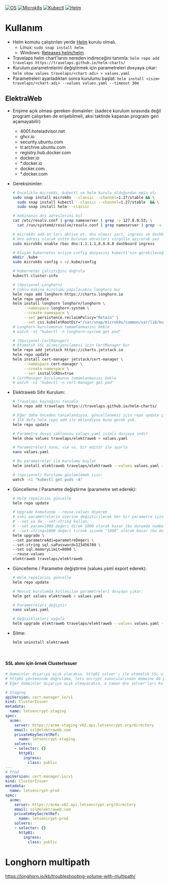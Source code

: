 
[![OS](https://img.shields.io/badge/ubuntu-22.04.4-red?style=flat-square&logo=ubuntu)](https://releases.ubuntu.com/jammy/)
[![Microk8s](https://img.shields.io/badge/microk8s-1.27-red?style=flat-square&logo=canonical)](https://microk8s.io/resources)
[![Kubectl](https://img.shields.io/badge/kubectl-1.27-blue?style=flat-square&logo=kubernetes)](https://kubernetes.io/docs/tasks/tools/)
[![Helm](https://img.shields.io/badge/Helm-blue?style=flat-square&logo=helm)](https://helm.sh/)
# Kullanım

- Helm komutu çalıştırılan yerde [Helm](https://helm.sh) kurulu olmalı.
  - Linux: `sudo snap install helm`
  - Windows: [Releases helm/helm](https://github.com/helm/helm/releases/latest)
- Travelaps helm chart'larını nereden indireceğini tanımla:
  `helm repo add travelaps https://travelaps.github.io/helm-charts/`
- Kurulum parametrelerini değiştirmek için parametreleri dosyaya çıkar:
  `helm show values travelaps/<chart-adı> > values.yaml`
- Parametreleri ayarladıktan sonra kurulumu başlat:
  `helm install <isim> travelaps/<chart-adı> --values values.yaml --timeout 30m`
  
## ElektraWeb

- Erişime açık olması gereken domainler: (sadece kurulum sırasında değil program çalışırken de erişebilmeli, aksi taktirde kapanan programı geri açamayabilir)
  - 4001.hoteladvisor.net
  - ghcr.io
  - security.ubuntu.com
  - tr.archive.ubuntu.com
  - registry.hub.docker.com
  - docker.io
  - *.docker.io
  - docker.com
  - *.docker.com

- Gereksinimler:
    ```bash
    # Öncelikle microk8s, kubectl ve helm kurulu olduğundan emin ol:
    sudo snap install microk8s --classic --channel=1.27/stable && \
      sudo snap install kubectl --classic --channel=1.27/stable  && \
      sudo snap install helm --classic
    ```
    ```bash
    # makinanın dns adreslerini bul
    cat /etc/resolv.conf | grep nameserver | grep -v 127.0.0.53; \
      cat /run/systemd/resolve/resolv.conf | grep nameserver | grep -v 127.0.0.53
    ```
    ```bash 
    # microk8s add-on'ları aktive et. dns olması şart, ingress ve dashboard opsiyonel
    # dns adresi olarak üstte bulunan adresleri virgülle ayırarak yaz
    sudo microk8s enable rbac dns:1.1.1.1,8.8.8.8 dashboard ingress
    
    # Oluşan kubernetes erişim config dosyasını kubectl'nin görebileceği yere dump et
    mkdir .kube
    sudo microk8s config > ~/.kube/config
    
    # Kubernetes çalıştığını doğrula
    kubectl cluster-info
  
    # (Opsiyonel:Longhorn)
    # Çoklu makina kurulumu yapılacaksa longhorn kur
    helm repo add longhorn https://charts.longhorn.io
    helm repo update
    helm install longhorn longhorn/longhorn \
         --namespace longhorn-system \
         --create-namespace \
         --set persistence.reclaimPolicy="Retain" \
         --set csi.kubeletRootDir="/var/snap/microk8s/common/var/lib/kubelet"
    # Longhorn kurulumunun tamamlanmasını bekle
    # watch -n1 "kubectl -n longhorn-system get pod"
  
    # (Opsiyonel:CertManager)
    # Otomatik SSL alımı/yenilemesi için CertManager kur
    helm repo add jetstack https://charts.jetstack.io
    helm repo update
    helm install cert-manager jetstack/cert-manager \
         --namespace cert-manager \
         --create-namespace \
         --set installCRDs=true
    # CertManager kurulumunun tamamlanmasını bekle
    # watch -n1 "kubectl -n cert-manager get pod"
    ```

- Elektraweb Sıfır Kurulum:
    ```bash
    # Travelaps kaynağını tanımla
    helm repo add travelaps https://travelaps.github.io/helm-charts/
    
    # Eğer daha önceden tanımlandıysa, güncellenmesi için repo update çalıştır.
    # İlk defa helm repo add ile eklendiyse buna gerek yok.
    helm repo update

    # Parametre dosya şablonunu values.yaml isimli dosyaya indir
    helm show values travelaps/elektraweb > values.yaml

    # Parametreleri nano, vim vs. bir editör ile ayarla
    nano values.yaml

    # Bu parametreler ile kurulumu başlat
    helm install elektraweb travelaps/elektraweb --values values.yaml --timeout 120m

    # (opsiyonel) Kurulumu gözlemlemek için:
    watch -n1 "kubectl get pods -A"
    ```
- Güncelleme / Parametre değiştirme (parametre set ederek):
    ```bash
    # Helm repolarını güncelle
    helm repo update
    
    # Upgrade komutunda --reuse-values diyerek
    # eski parametrelerin üzerine değiştirilecek her bir parametre için
    # --set ya da --set-string kullan.
    # --set param=1000 değeri direk 1000 olarak basar (bu durumda number olur)
    # --set-string=1000 değeri tırnak içinde "1000" olarak basar (bu durumda string olur)
    helm upgrade \
    --set parametreAdi=parametreDegeri \
    --set-string sql.saPassword=123456789 \
    --set sql.memoryLimit=8000 \
    --reuse-values
    elektraweb travelaps/elektraweb
- Güncelleme / Parametre değiştirme (values.yaml export ederek):
    ```bash
    # Helm repolarını güncelle
    helm repo update
    
    # Mevcut kurulumda kullanılan parametreleri dosyaya çıkar:
    helm get values elektraweb > values.yaml

    # Parametreleri değiştir
    nano values.yaml

    # Değişiklikleri uygula
    helm upgrade elektraweb travelaps/elektraweb --values values.yaml --timeout 120m
    ```
- Silme:
    ```bash
    helm uninstall elektraweb
    ```

<br>

#### SSL alımı için örnek ClusterIssuer

```yaml
# Domainler dışarıya açık olacaksa, http01 solver'ı ile otomatik SSL alınabilir.
# http01 yönteminde doğrulama, lets encrypt sunucularından domaine 80 portundan istek atılarak yapılır.
# Eğer domainler dışarıya açık olmayacaksa, o zaman dns solver'ları kullanılmalı.

# Staging
apiVersion: cert-manager.io/v1
kind: ClusterIssuer
metadata:
  name: letsencrypt-staging
spec:
  acme:
    server: https://acme-staging-v02.api.letsencrypt.org/directory
    email: ssl@elektraweb.com
    privateKeySecretRef:
      name: letsencrypt-staging
    solvers:
    - selector: {}
      http01:
        ingress:
          class: public
---
# Prod
apiVersion: cert-manager.io/v1
kind: ClusterIssuer
metadata:
  name: letsencrypt-prod
spec:
  acme:
    server: https://acme-v02.api.letsencrypt.org/directory
    email: ssl@elektraweb.com
    privateKeySecretRef:
      name: letsencrypt-prod
    solvers:
    - selector: {}
      http01:
        ingress:
          class: public
```
# Longhorn multipath
  https://longhorn.io/kb/troubleshooting-volume-with-multipath/
  
